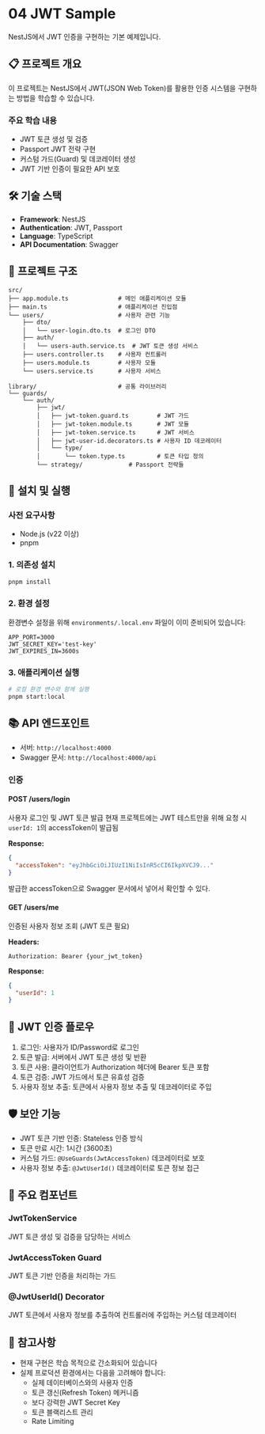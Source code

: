 # 04 JWT Sample

NestJS에서 JWT 인증을 구현하는 기본 예제입니다.

## 📋 프로젝트 개요

이 프로젝트는 NestJS에서 JWT(JSON Web Token)를 활용한 인증 시스템을 구현하는 방법을 학습할 수 있습니다.

### 주요 학습 내용

- JWT 토큰 생성 및 검증
- Passport JWT 전략 구현
- 커스텀 가드(Guard) 및 데코레이터 생성
- JWT 기반 인증이 필요한 API 보호

## 🛠️ 기술 스택

- **Framework**: NestJS
- **Authentication**: JWT, Passport
- **Language**: TypeScript
- **API Documentation**: Swagger

## 📁 프로젝트 구조

```
src/
├── app.module.ts              # 메인 애플리케이션 모듈
├── main.ts                    # 애플리케이션 진입점
└── users/                     # 사용자 관련 기능
    ├── dto/
    │   └── user-login.dto.ts  # 로그인 DTO
    ├── auth/
    │   └── users-auth.service.ts  # JWT 토큰 생성 서비스
    ├── users.controller.ts    # 사용자 컨트롤러
    ├── users.module.ts        # 사용자 모듈
    └── users.service.ts       # 사용자 서비스

library/                       # 공통 라이브러리
└── guards/
    └── auth/
        ├── jwt/
        │   ├── jwt-token.guard.ts        # JWT 가드
        │   ├── jwt-token.module.ts       # JWT 모듈
        │   ├── jwt-token.service.ts      # JWT 서비스
        │   ├── jwt-user-id.decorators.ts # 사용자 ID 데코레이터
        │   └── type/
        │       └── token.type.ts         # 토큰 타입 정의
        └── strategy/             # Passport 전략들
```

## 🚀 설치 및 실행

### 사전 요구사항

- Node.js (v22 이상)
- pnpm

### 1. 의존성 설치

```bash
pnpm install
```

### 2. 환경 설정

환경변수 설정을 위해 `environments/.local.env` 파일이 이미 준비되어 있습니다:

```env
APP_PORT=3000
JWT_SECRET_KEY='test-key'
JWT_EXPIRES_IN=3600s
```

### 3. 애플리케이션 실행

```bash
# 로컬 환경 변수와 함께 실행
pnpm start:local
```

## 📚 API 엔드포인트

- 서버: `http://localhost:4000`
- Swagger 문서: `http://localhost:4000/api`

### 인증

#### POST /users/login

사용자 로그인 및 JWT 토큰 발급
현재 프로젝트에는 JWT 테스트만을 위해 요청 시 `userId: 1`의 accessToken이 발급됨

**Response:**

```json
{
  "accessToken": "eyJhbGciOiJIUzI1NiIsInR5cCI6IkpXVCJ9..."
}
```

발급한 accessToken으로 Swagger 문서에서 넣어서 확인할 수 있다.

#### GET /users/me

인증된 사용자 정보 조회 (JWT 토큰 필요)

**Headers:**

```
Authorization: Bearer {your_jwt_token}
```

**Response:**

```json
{
  "userId": 1
}
```

## 🔐 JWT 인증 플로우

1. 로그인: 사용자가 ID/Password로 로그인
2. 토큰 발급: 서버에서 JWT 토큰 생성 및 반환
3. 토큰 사용: 클라이언트가 Authorization 헤더에 Bearer 토큰 포함
4. 토큰 검증: JWT 가드에서 토큰 유효성 검증
5. 사용자 정보 추출: 토큰에서 사용자 정보 추출 및 데코레이터로 주입

## 🛡️ 보안 기능

- JWT 토큰 기반 인증: Stateless 인증 방식
- 토큰 만료 시간: 1시간 (3600초)
- 커스텀 가드: `@UseGuards(JwtAccessToken)` 데코레이터로 보호
- 사용자 정보 추출: `@JwtUserId()` 데코레이터로 토큰 정보 접근

## 📖 주요 컴포넌트

### JwtTokenService

JWT 토큰 생성 및 검증을 담당하는 서비스

### JwtAccessToken Guard

JWT 토큰 기반 인증을 처리하는 가드

### @JwtUserId() Decorator

JWT 토큰에서 사용자 정보를 추출하여 컨트롤러에 주입하는 커스텀 데코레이터

## 📝 참고사항

- 현재 구현은 학습 목적으로 간소화되어 있습니다
- 실제 프로덕션 환경에서는 다음을 고려해야 합니다:
  - 실제 데이터베이스와의 사용자 인증
  - 토큰 갱신(Refresh Token) 메커니즘
  - 보다 강력한 JWT Secret Key
  - 토큰 블랙리스트 관리
  - Rate Limiting
